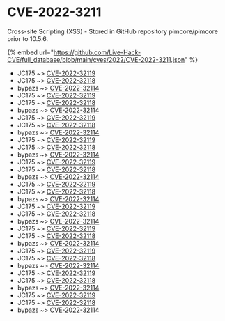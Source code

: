 # CVE-2022-3211

Cross-site Scripting (XSS) - Stored in GitHub repository pimcore/pimcore prior to 10.5.6.

{% embed url="https://github.com/Live-Hack-CVE/full_database/blob/main/cves/2022/CVE-2022-3211.json" %}


* JC175 ~> [CVE-2022-32119](https://www.alice-snow.ru/2022/database/cve-2022-3211/cve-2022-32119-jc175)
* JC175 ~> [CVE-2022-32118](https://www.alice-snow.ru/2022/database/cve-2022-3211/cve-2022-32118-jc175)
* bypazs ~> [CVE-2022-32114](https://www.alice-snow.ru/2022/database/cve-2022-3211/cve-2022-32114-bypazs)
* JC175 ~> [CVE-2022-32119](https://www.alice-snow.ru/2022/database/cve-2022-3211/cve-2022-32119-jc175)
* JC175 ~> [CVE-2022-32118](https://www.alice-snow.ru/2022/database/cve-2022-3211/cve-2022-32118-jc175)
* bypazs ~> [CVE-2022-32114](https://www.alice-snow.ru/2022/database/cve-2022-3211/cve-2022-32114-bypazs)
* JC175 ~> [CVE-2022-32119](https://www.alice-snow.ru/2022/database/cve-2022-3211/cve-2022-32119-jc175)
* JC175 ~> [CVE-2022-32118](https://www.alice-snow.ru/2022/database/cve-2022-3211/cve-2022-32118-jc175)
* bypazs ~> [CVE-2022-32114](https://www.alice-snow.ru/2022/database/cve-2022-3211/cve-2022-32114-bypazs)
* JC175 ~> [CVE-2022-32119](https://www.alice-snow.ru/2022/database/cve-2022-3211/cve-2022-32119-jc175)
* JC175 ~> [CVE-2022-32118](https://www.alice-snow.ru/2022/database/cve-2022-3211/cve-2022-32118-jc175)
* bypazs ~> [CVE-2022-32114](https://www.alice-snow.ru/2022/database/cve-2022-3211/cve-2022-32114-bypazs)
* JC175 ~> [CVE-2022-32119](https://www.alice-snow.ru/2022/database/cve-2022-3211/cve-2022-32119-jc175)
* JC175 ~> [CVE-2022-32118](https://www.alice-snow.ru/2022/database/cve-2022-3211/cve-2022-32118-jc175)
* bypazs ~> [CVE-2022-32114](https://www.alice-snow.ru/2022/database/cve-2022-3211/cve-2022-32114-bypazs)
* JC175 ~> [CVE-2022-32119](https://www.alice-snow.ru/2022/database/cve-2022-3211/cve-2022-32119-jc175)
* JC175 ~> [CVE-2022-32118](https://www.alice-snow.ru/2022/database/cve-2022-3211/cve-2022-32118-jc175)
* bypazs ~> [CVE-2022-32114](https://www.alice-snow.ru/2022/database/cve-2022-3211/cve-2022-32114-bypazs)
* JC175 ~> [CVE-2022-32119](https://www.alice-snow.ru/2022/database/cve-2022-3211/cve-2022-32119-jc175)
* JC175 ~> [CVE-2022-32118](https://www.alice-snow.ru/2022/database/cve-2022-3211/cve-2022-32118-jc175)
* bypazs ~> [CVE-2022-32114](https://www.alice-snow.ru/2022/database/cve-2022-3211/cve-2022-32114-bypazs)
* JC175 ~> [CVE-2022-32119](https://www.alice-snow.ru/2022/database/cve-2022-3211/cve-2022-32119-jc175)
* JC175 ~> [CVE-2022-32118](https://www.alice-snow.ru/2022/database/cve-2022-3211/cve-2022-32118-jc175)
* bypazs ~> [CVE-2022-32114](https://www.alice-snow.ru/2022/database/cve-2022-3211/cve-2022-32114-bypazs)
* JC175 ~> [CVE-2022-32119](https://www.alice-snow.ru/2022/database/cve-2022-3211/cve-2022-32119-jc175)
* JC175 ~> [CVE-2022-32118](https://www.alice-snow.ru/2022/database/cve-2022-3211/cve-2022-32118-jc175)
* bypazs ~> [CVE-2022-32114](https://www.alice-snow.ru/2022/database/cve-2022-3211/cve-2022-32114-bypazs)
* JC175 ~> [CVE-2022-32119](https://www.alice-snow.ru/2022/database/cve-2022-3211/cve-2022-32119-jc175)
* JC175 ~> [CVE-2022-32118](https://www.alice-snow.ru/2022/database/cve-2022-3211/cve-2022-32118-jc175)
* bypazs ~> [CVE-2022-32114](https://www.alice-snow.ru/2022/database/cve-2022-3211/cve-2022-32114-bypazs)
* JC175 ~> [CVE-2022-32119](https://www.alice-snow.ru/2022/database/cve-2022-3211/cve-2022-32119-jc175)
* JC175 ~> [CVE-2022-32118](https://www.alice-snow.ru/2022/database/cve-2022-3211/cve-2022-32118-jc175)
* bypazs ~> [CVE-2022-32114](https://www.alice-snow.ru/2022/database/cve-2022-3211/cve-2022-32114-bypazs)